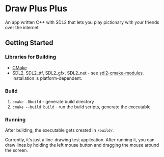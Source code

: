 # Draw Plus Plus

An app written C++ with SDL2 that lets you play pictionary with your friends
over the internet

## Getting Started

### Libraries for Building

- [CMake](https://cmake.org/install/)
- SDL2, SDL2_ttf, SDL2_gfx, SDL2_net - see
  [sdl2-cmake-modules](https://gitlab.com/aminosbh/sdl2-cmake-modules.git).
  Installation is platform-dependent.

### Build

1. `cmake -Bbuild` - generate build directory
2. `cmake --build build` - run the build scripts, generate the executable

### Running

After building, the executable gets created in `/build/`.

Currently, it's just a line-drawing test application. After running it, you can
draw lines by holding the left mouse button and dragging the mouse around the
screen.
